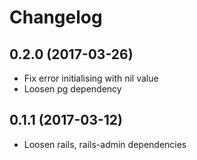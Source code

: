 # Changelog

## 0.2.0 (2017-03-26)
- Fix error initialising with nil value
- Loosen pg dependency

## 0.1.1 (2017-03-12)
- Loosen rails, rails-admin dependencies
